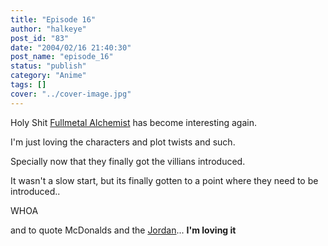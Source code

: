 ```yaml
---
title: "Episode 16"
author: "halkeye"
post_id: "83"
date: "2004/02/16 21:40:30"
post_name: "episode_16"
status: "publish"
category: "Anime"
tags: []
cover: "../cover-image.jpg"
---
```


Holy Shit [Fullmetal Alchemist](https://www.animenfo.com/animetitle,1265,mybywf,fullmetal_alche.html) has become interesting again.

I'm just loving the characters and plot twists and such.

Specially now that they finally got the villians introduced.

It wasn't a slow start, but its finally gotten to a point where they need to be introduced..  

WHOA

  

and to quote McDonalds and the [Jordan](https://j0rd.ath.cx)... **I'm loving it**